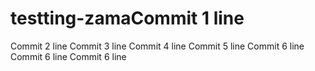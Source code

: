 # testting-zamaCommit 1 line
Commit 2 line
Commit 3 line
Commit 4 line
Commit 5 line
Commit 6 line
Commit 6 line
Commit 6 line
